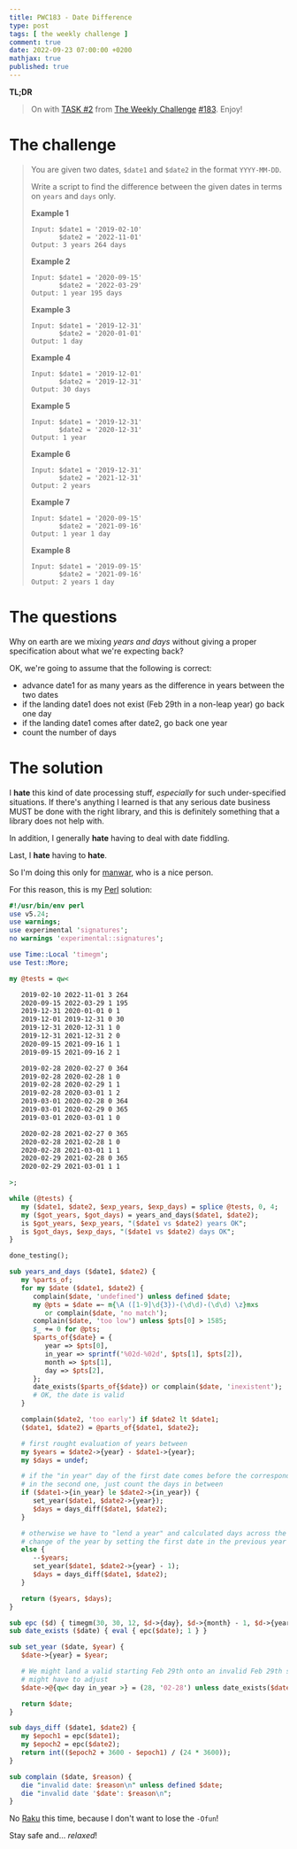 ```yaml
---
title: PWC183 - Date Difference
type: post
tags: [ the weekly challenge ]
comment: true
date: 2022-09-23 07:00:00 +0200
mathjax: true
published: true
---
```


**TL;DR**

> On with [TASK #2][] from [The Weekly Challenge][] [#183][].
> Enjoy!

# The challenge

> You are given two dates, `$date1` and `$date2` in the format
> `YYYY-MM-DD`.
>
> Write a script to find the difference between the given dates in terms
> on `years` and `days` only.
>
> **Example 1**
>
>     Input: $date1 = '2019-02-10'
>            $date2 = '2022-11-01'
>     Output: 3 years 264 days
>
> **Example 2**
>
>     Input: $date1 = '2020-09-15'
>            $date2 = '2022-03-29'
>     Output: 1 year 195 days
>
> **Example 3**
>
>     Input: $date1 = '2019-12-31'
>            $date2 = '2020-01-01'
>     Output: 1 day
>
> **Example 4**
>
>     Input: $date1 = '2019-12-01'
>            $date2 = '2019-12-31'
>     Output: 30 days
>
> **Example 5**
>
>     Input: $date1 = '2019-12-31'
>            $date2 = '2020-12-31'
>     Output: 1 year
>
> **Example 6**
>
>     Input: $date1 = '2019-12-31'
>            $date2 = '2021-12-31'
>     Output: 2 years
>
> **Example 7**
>
>     Input: $date1 = '2020-09-15'
>            $date2 = '2021-09-16'
>     Output: 1 year 1 day
>
> **Example 8**
>
>     Input: $date1 = '2019-09-15'
>            $date2 = '2021-09-16'
>     Output: 2 years 1 day

# The questions

Why on earth are we mixing *years and days* without giving a proper
specification about what we're expecting back?

OK, we're going to assume that the following is correct:

- advance date1 for as many years as the difference in years between the
  two dates
- if the landing date1 does not exist (Feb 29th in a non-leap year) go
  back one day
- if the landing date1 comes after date2, go back one year
- count the number of days

# The solution

I **hate** this kind of date processing stuff, *especially* for such
under-specified situations. If there's anything I learned is that any
serious date business MUST be done with the right library, and this is
definitely something that a library does not help with.

In addition, I generally **hate** having to deal with date fiddling.

Last, I **hate** having to **hate**.

So I'm doing this only for [manwar][], who is a nice person.

For this reason, this is my [Perl][] solution:

```perl
#!/usr/bin/env perl
use v5.24;
use warnings;
use experimental 'signatures';
no warnings 'experimental::signatures';

use Time::Local 'timegm';
use Test::More;

my @tests = qw<

   2019-02-10 2022-11-01 3 264
   2020-09-15 2022-03-29 1 195
   2019-12-31 2020-01-01 0 1
   2019-12-01 2019-12-31 0 30
   2019-12-31 2020-12-31 1 0
   2019-12-31 2021-12-31 2 0
   2020-09-15 2021-09-16 1 1
   2019-09-15 2021-09-16 2 1

   2019-02-28 2020-02-27 0 364
   2019-02-28 2020-02-28 1 0
   2019-02-28 2020-02-29 1 1
   2019-02-28 2020-03-01 1 2
   2019-03-01 2020-02-28 0 364
   2019-03-01 2020-02-29 0 365
   2019-03-01 2020-03-01 1 0

   2020-02-28 2021-02-27 0 365
   2020-02-28 2021-02-28 1 0
   2020-02-28 2021-03-01 1 1
   2020-02-29 2021-02-28 0 365
   2020-02-29 2021-03-01 1 1

>;

while (@tests) {
   my ($date1, $date2, $exp_years, $exp_days) = splice @tests, 0, 4;
   my ($got_years, $got_days) = years_and_days($date1, $date2);
   is $got_years, $exp_years, "($date1 vs $date2) years OK";
   is $got_days, $exp_days, "($date1 vs $date2) days OK";
}

done_testing();

sub years_and_days ($date1, $date2) {
   my %parts_of;
   for my $date ($date1, $date2) {
      complain($date, 'undefined') unless defined $date;
      my @pts = $date =~ m{\A ([1-9]\d{3})-(\d\d)-(\d\d) \z}mxs
         or complain($date, 'no match');
      complain($date, 'too low') unless $pts[0] > 1585;
      $_ += 0 for @pts;
      $parts_of{$date} = {
         year => $pts[0],
         in_year => sprintf('%02d-%02d', $pts[1], $pts[2]),
         month => $pts[1],
         day => $pts[2],
      };
      date_exists($parts_of{$date}) or complain($date, 'inexistent');
      # OK, the date is valid
   }

   complain($date2, 'too early') if $date2 lt $date1;
   ($date1, $date2) = @parts_of{$date1, $date2};

   # first rought evaluation of years between
   my $years = $date2->{year} - $date1->{year};
   my $days = undef;

   # if the "in year" day of the first date comes before the corresponding
   # in the second one, just count the days in between
   if ($date1->{in_year} le $date2->{in_year}) {
      set_year($date1, $date2->{year});
      $days = days_diff($date1, $date2);
   }

   # otherwise we have to "lend a year" and calculated days across the
   # change of the year by setting the first date in the previous year
   else {
      --$years;
      set_year($date1, $date2->{year} - 1);
      $days = days_diff($date1, $date2);
   }

   return ($years, $days);
}

sub epc ($d) { timegm(30, 30, 12, $d->{day}, $d->{month} - 1, $d->{year}) }
sub date_exists ($date) { eval { epc($date); 1 } }

sub set_year ($date, $year) {
   $date->{year} = $year;

   # We might land a valid starting Feb 29th onto an invalid Feb 29th so we
   # might have to adjust
   $date->@{qw< day in_year >} = (28, '02-28') unless date_exists($date);

   return $date;
}

sub days_diff ($date1, $date2) {
   my $epoch1 = epc($date1);
   my $epoch2 = epc($date2);
   return int(($epoch2 + 3600 - $epoch1) / (24 * 3600));
}

sub complain ($date, $reason) {
   die "invalid date: $reason\n" unless defined $date;
   die "invalid date '$date': $reason\n";
}
```

No [Raku][] this time, because I don't want to lose the `-Ofun`!

Stay safe and... *relaxed*!

[The Weekly Challenge]: https://theweeklychallenge.org/
[#183]: https://theweeklychallenge.org/blog/perl-weekly-challenge-183/
[TASK #2]: https://theweeklychallenge.org/blog/perl-weekly-challenge-183/#TASK2
[Perl]: https://www.perl.org/
[Raku]: https://raku.org/
[manwar]: http://www.manwar.org/
